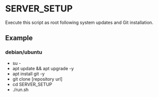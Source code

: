 # SERVER_SETUP

Execute this script as root following system updates and Git installation.

## Example

### debian/ubuntu
- su \-
- apt update && apt upgrade -y
- apt install git -y
- git clone [repository url]
- cd SERVER_SETUP
- ./run.sh

